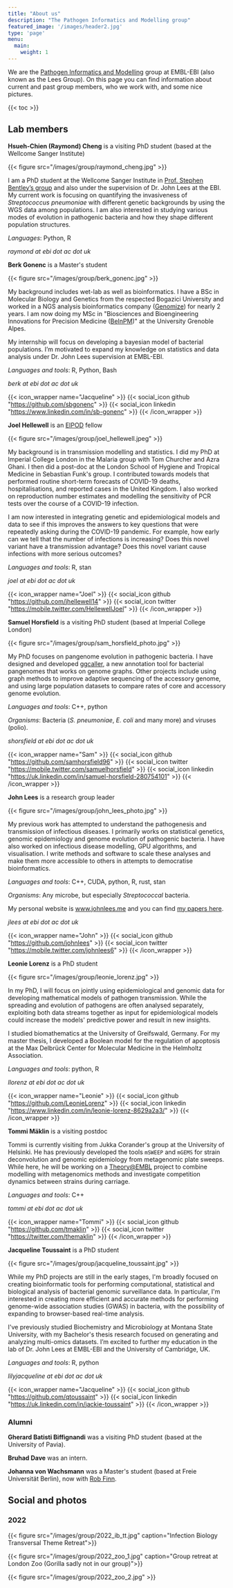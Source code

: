 ```yaml
---
title: "About us"
description: "The Pathogen Informatics and Modelling group"
featured_image: '/images/header2.jpg'
type: 'page'
menu:
  main:
    weight: 1
---
```


We are the [Pathogen Informatics and Modelling](https://www.ebi.ac.uk/research/lees/) group
at EMBL-EBI (also known as the Lees Group). On this page you can find information about
current and past group members, who we work with, and some nice pictures.

{{< toc >}}

## Lab members

**Hsueh-Chien (Raymond) Cheng** is a visiting PhD student (based at the Wellcome Sanger Institute)

{{< figure src="/images/group/raymond_cheng.jpg" >}}

I am a PhD student at the Wellcome Sanger Institute in [Prof. Stephen Bentley’s group](https://bentleygroup.sanger.ac.uk/#team) and also under the supervision of Dr. John Lees at the EBI. My current work is focusing on quantifying the invasiveness of *Streptococcus pneumoniae* with different genetic backgrounds by using the WGS data among populations. I am also interested in studying various modes of evolution in pathogenic bacteria and how they shape different population structures.

*Languages*: Python, R

_raymond at ebi dot ac dot uk_

**Berk Gonenc** is a Master's student

{{< figure src="/images/group/berk_gonenc.jpg" >}}

My background includes wet-lab as well as bioinformatics. I have a BSc in Molecular Biology and Genetics from the respected Bogazici University and worked in a NGS analysis bioinformatics company ([Genomize](https://genomize.com)) for nearly 2 years. I am now doing my MSc in "Biosciences and Bioengineering Innovations for Precision Medicine ([BeInPM](https://www.beinprecisionmedicine.eu))" at the University Grenoble Alpes.

My internship will focus on developing a bayesian model of bacterial populations. I’m motivated to expand my knowledge on statistics and data analysis under Dr. John Lees supervision at EMBL-EBI.

*Languages and tools*: R, Python, Bash

_berk at ebi dot ac dot uk_

{{< icon_wrapper name="Jacqueline" >}}
    {{< social_icon github "https://github.com/sbgonenc" >}}
    {{< social_icon linkedin "https://www.linkedin.com/in/sb-gonenc" >}}
{{< /icon_wrapper >}}

**Joel Hellewell** is an [EIPOD](https://www.embl.org/about/info/postdoctoral-programme/eipod-linc-exploring-life-in-context/) fellow

{{< figure src="/images/group/joel_hellewell.jpeg" >}}

My background is in transmission modelling and statistics. I did my PhD at Imperial College London in the Malaria group with Tom Churcher and Azra Ghani. I then did a post-doc at the London School of Hygiene and Tropical Medicine in Sebastian Funk's group. I contributed towards models that performed routine short-term forecasts of COVID-19 deaths, hospitalisations, and reported cases in the United Kingdom. I also worked on reproduction number estimates and modelling the sensitivity of PCR tests over the course of a COVID-19 infection.

I am now interested in integrating genetic and epidemiological models and data to see if this improves the answers to key questions that were repeatedly asking during the COVID-19 pandemic. For example, how early can we tell that the number of infections is increasing? Does this novel variant have a transmission advantage? Does this novel variant cause infections with more serious outcomes?

*Languages and tools*: R, stan

_joel at ebi dot ac dot uk_

{{< icon_wrapper name="Joel" >}}
    {{< social_icon github "https://github.com/jhellewell14" >}}
    {{< social_icon twitter "https://mobile.twitter.com/HellewellJoel" >}}
{{< /icon_wrapper >}}

**Samuel Horsfield** is a visiting PhD student (based at Imperial College London)

{{< figure src="/images/group/sam_horsfield_photo.jpg" >}}

My PhD focuses on pangenome evolution in pathogenic bacteria. I have designed and
developed [ggcaller](https://github.com/samhorsfield96/ggCaller), a new annotation tool
for bacterial pangenomes that works on genome graphs. Other projects include using
graph methods to improve adaptive sequencing of the accessory genome, and using
large population datasets to compare rates of core and accessory genome evolution.

*Languages and tools*: C++, python

*Organisms*: Bacteria (*S. pneumoniae*, *E. coli* and many more) and viruses (polio).

_shorsfield at ebi dot ac dot uk_

{{< icon_wrapper name="Sam" >}}
    {{< social_icon github "https://github.com/samhorsfield96" >}}
    {{< social_icon twitter "https://mobile.twitter.com/samuelhorsfield" >}}
    {{< social_icon linkedin "https://uk.linkedin.com/in/samuel-horsfield-280754101" >}}
{{< /icon_wrapper >}}

**John Lees** is a research group leader

{{< figure src="/images/group/john_lees_photo.jpg" >}}

My previous work has attempted to understand the pathogenesis and transmission
of infectious diseases. I primarily works on statistical genetics, genomic epidemiology and
genome evolution of pathogenic bacteria. I have also worked on infectious disease
modelling, GPU algorithms, and visualisation. I write methods and software to scale
these analyses and make them more accessible to others in attempts to democratise bioinformatics.

*Languages and tools*: C++, CUDA, python, R, rust, stan

*Organisms*: Any microbe, but especially *Streptococcal* bacteria.

My personal website is www.johnlees.me and you can find [my papers here](https://scholar.google.co.uk/citations?user=UVV3P4UAAAAJ&hl=en).

_jlees at ebi dot ac dot uk_

{{< icon_wrapper name="John" >}}
    {{< social_icon github "https://github.com/johnlees" >}}
    {{< social_icon twitter "https://mobile.twitter.com/johnlees6" >}}
{{< /icon_wrapper >}}

**Leonie Lorenz** is a PhD student

{{< figure src="/images/group/leonie_lorenz.jpg" >}}

In my PhD, I will focus on jointly using epidemiological and genomic data for developing mathematical models of pathogen transmission. While the spreading and evolution of pathogens are
often analysed separately, exploiting both data streams together as input for epidemiological models could increase the models' predictive power and result in new insights.

I studied biomathematics at the University of Greifswald, Germany. For my master thesis, I developed a Boolean model for the regulation of apoptosis at the Max Delbrück Center for Molecular Medicine in
the Helmholtz Association.

*Languages and tools*: python, R

_llorenz at ebi dot ac dot uk_

{{< icon_wrapper name="Leonie" >}}
    {{< social_icon github "https://github.com/LeonieLorenz" >}}
    {{< social_icon linkedin "https://www.linkedin.com/in/leonie-lorenz-8629a2a3/" >}}
{{< /icon_wrapper >}}

**Tommi Mäklin** is a visiting postdoc

Tommi is currently visiting from Jukka Corander's group at the University of Helsinki.
He has previously developed the tools `mSWEEP` and `mGEMS` for strain deconvolution
and genomic epidemiology from metagenomic plate sweeps. While here, he will be working
on a [Theory@EMBL](https://www.embl.org/internal-information/embl-programme/transversal-themes/theory-embl/) project
to combine modelling with metagenomics methods and investigate competition dynamics between
strains during carriage.

*Languages and tools*: C++

_tommi at ebi dot ac dot uk_

{{< icon_wrapper name="Tommi" >}}
    {{< social_icon github "https://github.com/tmaklin" >}}
    {{< social_icon twitter "https://twitter.com/themaklin" >}}
{{< /icon_wrapper >}}

**Jacqueline Toussaint** is a PhD student

{{< figure src="/images/group/jacqueline_toussaint.jpg" >}}

While my PhD projects are still in the early stages, I'm broadly focused on creating bioinformatic tools for performing computational, statistical and biological analysis of bacterial genomic surveillance data. In particular, I'm interested in creating more efficient and accurate methods for performing genome-wide association studies (GWAS) in bacteria, with the possibility of expanding to browser-based real-time analysis.

I've previously studied Biochemistry and Microbiology at Montana State University, with my Bachelor's thesis research focused on generating and analyzing multi-omics datasets. I’m excited to further my education in the lab of Dr. John Lees at EMBL-EBI and the University of Cambridge, UK.

*Languages and tools*: R, python

_lilyjacqueline at ebi dot ac dot uk_

{{< icon_wrapper name="Jacqueline" >}}
    {{< social_icon github "https://github.com/qtoussaint" >}}
    {{< social_icon linkedin "https://uk.linkedin.com/in/jackie-toussaint" >}}
{{< /icon_wrapper >}}


### Alumni

**Gherard Batisti Biffignandi** was a visiting PhD student (based at the University of Pavia).

**Bruhad Dave** was an intern.

**Johanna von Wachsmann** was a Master's student (based at Freie Universität Berlin), now with [Rob Finn](https://www.ebi.ac.uk/research/finn/).
## Social and photos

### 2022

{{< figure src="/images/group/2022_ib_tt.jpg" caption="Infection Biology Transversal Theme Retreat">}}

{{< figure src="/images/group/2022_zoo_1.jpg" caption="Group retreat at London Zoo (Gorilla sadly not in our group)">}}

{{< figure src="/images/group/2022_zoo_2.jpg" >}}
